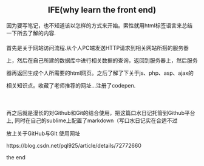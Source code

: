 <!DOCTYPE <html>
<head>


</head>
<body>
    <h2 align="center">IFE(why learn the front end)</h2>
    <p>因为要写笔记，也不知道该以怎样的方式来开始。索性就用html标签语言来总结一下所去了解的内容.</p>
    <p style="line-height: 2.35em">首先是关于网站访问流程.从个人PC端发送HTTP请求到相关网站所搭的服务器上，然后在自己所建的数据库中进行相关数据的查询，返回到服务器上，然后服务器再返回生成个人所需要的html网页。之后了解了下关于js、php、asp、ajax的相关知识点。收藏了老师推荐的网址...注册了codepen.</p>
    <p>再之后就是漫长的对Github和Git的结合使用，把这篇口水日记托管到Github平台上, 同时在自己的sublime上配置了markdown（写口水日记实在合适不过</p>
    <p>放上关于GitHub与GIt 使用网址</p>
    https://blog.csdn.net/pql925/article/details/72772660
    <p>the end</p>
</body>

</html>
